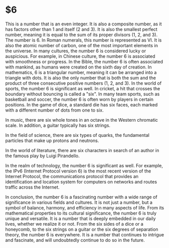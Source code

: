 # $6

This is a number that is an even integer. It is also a composite number, as it has factors other than 1 and itself (2 and 3). It is also the smallest perfect number, meaning it is equal to the sum of its proper divisors (1, 2, and 3). The number is 6. In Roman numerals, this number is represented as VI. It is also the atomic number of carbon, one of the most important elements in the universe. In many cultures, the number 6 is considered lucky or auspicious. For example, in Chinese culture, the number 6 is associated with smoothness or progress. In the Bible, the number 6 is often associated with mankind, as humans were created on the sixth day of creation. In mathematics, 6 is a triangular number, meaning it can be arranged into a triangle with dots. It is also the only number that is both the sum and the product of three consecutive positive numbers (1, 2, and 3). In the world of sports, the number 6 is significant as well. In cricket, a hit that crosses the boundary without bouncing is called a "six". In many team sports, such as basketball and soccer, the number 6 is often worn by players in certain positions. In the game of dice, a standard die has six faces, each marked with a different number of dots from one to six. 

In music, there are six whole tones in an octave in the Western chromatic scale. In addition, a guitar typically has six strings. 

In the field of science, there are six types of quarks, the fundamental particles that make up protons and neutrons. 

In the world of literature, there are six characters in search of an author in the famous play by Luigi Pirandello. 

In the realm of technology, the number 6 is significant as well. For example, the IPv6 (Internet Protocol version 6) is the most recent version of the Internet Protocol, the communications protocol that provides an identification and location system for computers on networks and routes traffic across the Internet. 

In conclusion, the number 6 is a fascinating number with a wide range of significance in various fields and cultures. It is not just a number, but a symbol of balance, harmony, and efficiency in many aspects of life. From its mathematical properties to its cultural significance, the number 6 is truly unique and versatile. It is a number that is deeply embedded in our daily lives, whether we realize it or not. From the six sides of a dice or a honeycomb, to the six strings on a guitar or the six degrees of separation theory, the number 6 is everywhere. It is a number that continues to intrigue and fascinate, and will undoubtedly continue to do so in the future.